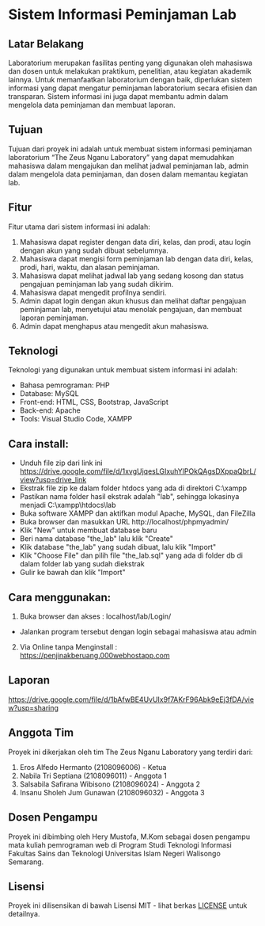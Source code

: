 # Sistem Informasi Peminjaman Lab

## Latar Belakang
Laboratorium merupakan fasilitas penting yang digunakan oleh mahasiswa dan dosen untuk melakukan praktikum, penelitian, atau kegiatan akademik lainnya. Untuk memanfaatkan laboratorium dengan baik, diperlukan sistem informasi yang dapat mengatur peminjaman laboratorium secara efisien dan transparan. Sistem informasi ini juga dapat membantu admin dalam mengelola data peminjaman dan membuat laporan.

## Tujuan
Tujuan dari proyek ini adalah untuk membuat sistem informasi peminjaman laboratorium “The Zeus Nganu Laboratory” yang dapat memudahkan mahasiswa dalam mengajukan dan melihat jadwal peminjaman lab, admin dalam mengelola data peminjaman, dan dosen dalam memantau kegiatan lab.

## Fitur
Fitur utama dari sistem informasi ini adalah:

1) Mahasiswa dapat register dengan data diri, kelas, dan prodi, atau login dengan akun yang sudah dibuat sebelumnya.
2) Mahasiswa dapat mengisi form peminjaman lab dengan data diri, kelas, prodi, hari, waktu, dan alasan peminjaman.
3) Mahasiswa dapat melihat jadwal lab yang sedang kosong dan status pengajuan peminjaman lab yang sudah dikirim.
4) Mahasiswa dapat mengedit profilnya sendiri.
5) Admin dapat login dengan akun khusus dan melihat daftar pengajuan peminjaman lab, menyetujui atau menolak pengajuan, dan membuat laporan peminjaman.
6) Admin dapat menghapus atau mengedit akun mahasiswa.

## Teknologi
Teknologi yang digunakan untuk membuat sistem informasi ini adalah:

- Bahasa pemrograman: PHP
- Database: MySQL
- Front-end: HTML, CSS, Bootstrap, JavaScript
- Back-end: Apache
- Tools: Visual Studio Code, XAMPP

## Cara install:
- Unduh file zip dari link ini https://drive.google.com/file/d/1xvgUjqesLGIxuhYlPOkQAgsDXppaQbrL/view?usp=drive_link
- Ekstrak file zip ke dalam folder htdocs yang ada di direktori C:\xampp
- Pastikan nama folder hasil ekstrak adalah "lab", sehingga lokasinya menjadi C:\xampp\htdocs\lab
- Buka software XAMPP dan aktifkan modul Apache, MySQL, dan FileZilla
- Buka browser dan masukkan URL http://localhost/phpmyadmin/
- Klik "New" untuk membuat database baru
- Beri nama database "the_lab" lalu klik "Create"
- Klik database "the_lab" yang sudah dibuat, lalu klik "Import"
- Klik "Choose File" dan pilih file "the_lab.sql" yang ada di folder db di dalam folder lab yang sudah diekstrak
- Gulir ke bawah dan klik "Import"

## Cara menggunakan:
1) Buka browser dan akses : localhost/lab/Login/
  - Jalankan program tersebut dengan login sebagai mahasiswa atau admin
2) Via Online tanpa Menginstall : https://penjinakberuang.000webhostapp.com

## Laporan 
  https://drive.google.com/file/d/1bAfwBE4UvUIx9f7AKrF96Abk9eEj3fDA/view?usp=sharing

## Anggota Tim
Proyek ini dikerjakan oleh tim The Zeus Nganu Laboratory yang terdiri dari:

1) Eros Alfedo Hermanto (2108096006) - Ketua
2) Nabila Tri Septiana (2108096011) - Anggota 1
3) Salsabila Safirana Wibisono (2108096024) - Anggota 2
4) Insanu Sholeh Jum Gunawan (2108096032) - Anggota 3

## Dosen Pengampu
Proyek ini dibimbing oleh Hery Mustofa, M.Kom sebagai dosen pengampu mata kuliah pemrograman web di Program Studi Teknologi Informasi Fakultas Sains dan Teknologi Universitas Islam Negeri Walisongo Semarang.

## Lisensi
Proyek ini dilisensikan di bawah Lisensi MIT - lihat berkas [LICENSE](LICENSE) untuk detailnya.

